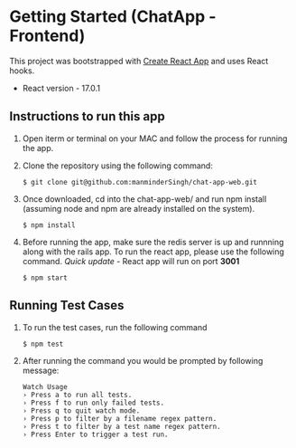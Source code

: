# Getting Started (ChatApp - Frontend)

This project was bootstrapped with [Create React App](https://github.com/facebook/create-react-app) and uses React hooks.

* React version - 17.0.1

## Instructions to run this app
    
1. Open iterm or terminal on your MAC and follow the process for running the app. 

2. Clone the repository using the following command:

    ```
    $ git clone git@github.com:manminderSingh/chat-app-web.git
    ```

3. Once downloaded, cd into the chat-app-web/ and run npm install (assuming node and npm are already installed on the system).

    ```
    $ npm install
    ```

4. Before running the app, make sure the redis server is up and runnning along with the rails app. To run the react app, please use the following command. *Quick update* - React app will run on port **3001**

    ```
    $ npm start
    ```

## Running Test Cases

1. To run the test cases, run the following command

    ```
    $ npm test
    ```

2. After running the command you would be prompted by following message: 

    ```
    Watch Usage
    › Press a to run all tests.
    › Press f to run only failed tests.
    › Press q to quit watch mode.
    › Press p to filter by a filename regex pattern.
    › Press t to filter by a test name regex pattern.
    › Press Enter to trigger a test run.
    ```
